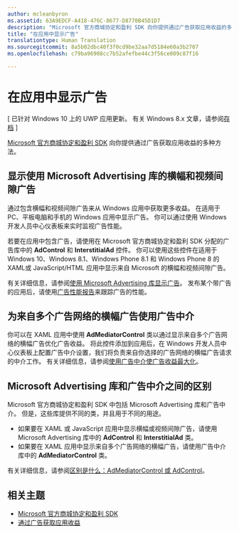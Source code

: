 ```yaml
---
author: mcleanbyron
ms.assetid: 63A9EDCF-A418-476C-8677-D8770B45D1D7
description: "Microsoft 官方商城协定和盈利 SDK 向你提供通过广告获取应用收益的多种方法。"
title: "在应用中显示广告"
translationtype: Human Translation
ms.sourcegitcommit: 8a5b02dbc40f3f0cd9be32aa7d5184e60a3b2707
ms.openlocfilehash: c79ba96908cc7b52afefbe44c3f56ce009c87f16

---
```


# 在应用中显示广告


\[ 已针对 Windows 10 上的 UWP 应用更新。 有关 Windows 8.x 文章，请参阅[存档](http://go.microsoft.com/fwlink/p/?linkid=619132) \]

[Microsoft 官方商城协定和盈利 SDK](monetize-your-app-with-the-microsoft-store-engagement-and-monetization-sdk.md) 向你提供通过广告获取应用收益的多种方法。

## 显示使用 Microsoft Advertising 库的横幅和视频间隙广告

通过包含横幅和视频间隙广告来从 Windows 应用中获取更多收益。 在适用于 PC、平板电脑和手机的 Windows 应用中显示广告。 你可以通过使用 Windows 开发人员中心仪表板来实时监视广告性能。

若要在应用中包含广告，请使用在 Microsoft 官方商城协定和盈利 SDK 分配的广告库中的 **AdControl** 和 **InterstitialAd** 控件。 你可以使用这些控件在适用于 Windows 10、Windows 8.1、Windows Phone 8.1 和 Windows Phone 8 的 XAML或 JavaScript/HTML 应用中显示来自 Microsoft 的横幅和视频间隙广告。

有关详细信息，请参阅[使用 Microsoft Advertising 库显示广告](display-ads-using-the-microsoft-advertising-libraries.md)。 发布某个带广告的应用后，请使用[广告性能报告](../publish/advertising-performance-report.md)来跟踪广告的性能。                                           

## 为来自多个广告网络的横幅广告使用广告中介

你可以在 XAML 应用中使用 **AdMediatorControl** 类以通过显示来自多个广告网络的横幅广告优化广告收益。 将此控件添加到应用后，在 Windows 开发人员中心仪表板上配置广告中介设置，我们将负责来自你选择的广告网络的横幅广告请求的中介工作。 有关详细信息，请参阅[使用广告中介使广告收益最大化](use-ad-mediation-to-maximize-revenue.md)。

## Microsoft Advertising 库和广告中介之间的区别

Microsoft 官方商城协定和盈利 SDK 中包括 Microsoft Advertising 库和广告中介。 但是，这些库提供不同的类，并且用于不同的用途。

* 如果要在 XAML 或 JavaScript 应用中显示横幅或视频间隙广告，请使用 Microsoft Advertising 库中的 **AdControl** 和 **InterstitialAd** 类。
* 如果要在 XAML 应用中显示来自多个广告网络的横幅广告，请使用广告中介库中的 **AdMediatorControl** 类。

有关详细信息，请参阅[区别是什么：AdMediatorControl 或 AdControl](what-is-the-difference-admediatorcontrol-or-adcontrol.md)。

## 相关主题

* [Microsoft 官方商城协定和盈利 SDK](monetize-your-app-with-the-microsoft-store-engagement-and-monetization-sdk.md)
* [通过广告获取应用收益]( http://go.microsoft.com/fwlink/p/?LinkId=699559)



<!--HONumber=Jun16_HO4-->



